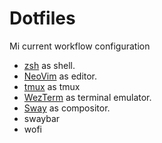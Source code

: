 # Dotfiles

Mi current workflow configuration

* [zsh]() as shell.
* [NeoVim](https://neovim.io) as editor.
* [tmux](https://github.com/tmux/tmux/wiki) as tmux
* [WezTerm](https://wezfurlong.org/wezterm/index.html) as terminal emulator.
* [Sway](https://swaywm.org/) as compositor.
* swaybar
* wofi
